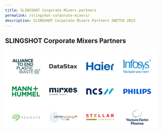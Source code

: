 ```yaml
---
title: SLINGSHOT Corporate Mixers partners
permalink: /slingshot-corporate-mixers/
description: SLINGSHOT Corporate Mixers Partners SWITCH 2022
---
```

## **SLINGSHOT Corporate Mixers Partners**
![SLINGSHOT Corporate Mixers Partners](/images/Sponsors%20&%20Partners_Cards%20(16).png)